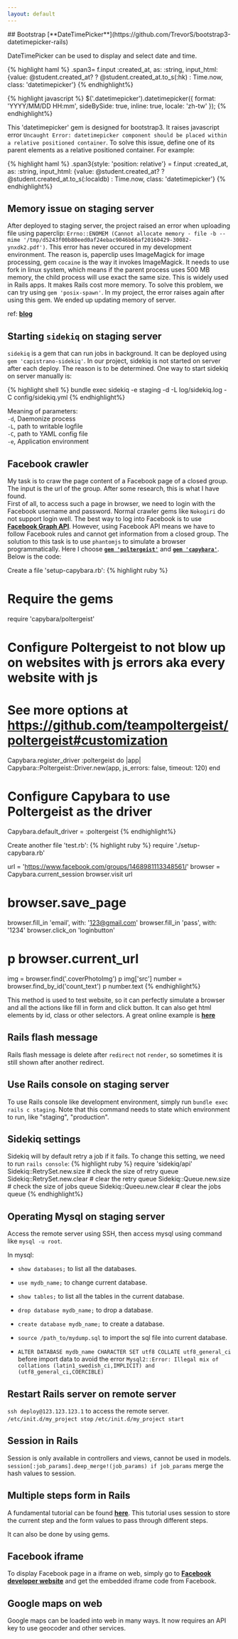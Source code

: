 ```yaml
---
layout: default
---
```

<link rel="stylesheet" href="styles/default.css">
<script src="highlight.pack.js"></script>
<script>hljs.initHighlightingOnLoad();</script>
## Bootstrap [**DateTimePicker**](https://github.com/TrevorS/bootstrap3-datetimepicker-rails)

DateTimePicker can be used to display and select date and time. 

{% highlight haml %}
.span3= f.input :created_at, as: :string, 
  input_html: {value: @student.created_at? ? @student.created_at.to_s(:hk) : Time.now, class: 'datetimepicker'}
{% endhighlight%}

{% highlight javascript %}
$('.datetimepicker').datetimepicker({
      format: 'YYYY/MM/DD HH:mm',
      sideBySide: true,
      inline: true,
      locale: 'zh-tw'
});
{% endhighlight%}

This 'datetimepicker' gem is designed for bootstrap3. It raises javascript error `Uncaught Error: datetimepicker component should be placed within a relative positioned container`. To solve this issue, define one of its parent elements as a relative positioned container. For example:

{% highlight haml %}
.span3{style: 'position: relative'}
  = f.input :created_at, as: :string, input_html: {value: @student.created_at? ? @student.created_at.to_s(:localdb) : Time.now, class: 'datetimepicker'}
{% endhighlight%}

## Memory issue on staging server

After deployed to staging server, the project raised an error when uploading file using paperclip: `Errno::ENOMEM (Cannot allocate memory - file -b --mime '/tmp/d5243f00b80eed0af24ebac9046b66af20160429-30082-ynxdk2.pdf')`. This error has never occured in my development environment. The reason is, paperclip uses ImageMagick for image processing, gem `cocaine` is the way it invokes ImageMagick. It needs to use fork in linux system, which means if the parent process uses 500 MB memory, the child process will use exact the same size. This is widely used in Rails apps. It makes Rails cost more memory. To solve this problem, we can try using `gem 'posix-spawn'`. In my project, the error raises again after using this gem. We ended up updating memory of server. 

ref: [**blog**](http://blog.sundaycoding.com/blog/2014/02/05/fighting-paperclip-errno-enomem-error/)

## Starting `sidekiq` on staging server

`sidekiq` is a gem that can run jobs in background. It can be deployed using `gem 'capistrano-sidekiq'`. In our project, sidekiq is not started on server after each deploy. The reason is to be determined. One way to start sidekiq on server manually is:

{% highlight shell %}
bundle exec sidekiq -e staging -d -L log/sidekiq.log -C config/sidekiq.yml 
{% endhighlight%}

Meaning of parameters:  
`-d`, Daemonize process  
`-L`, path to writable logfile  
`-C`, path to YAML config file  
`-e`, Application environment  

## Facebook crawler

My task is to craw the page content of a Facebook page of a closed group. The input is the url of the group. After some research, this is what I have found.  
First of all, to access such a page in browser, we need to login with the Facebook username and password. Normal crawler gems like `Nokogiri` do not support login well. The best way to log into Facebook is to use [**Facebook Graph API**](https://developers.facebook.com/docs/graph-api). However, using Facebook API means we have to follow Facebook rules and cannot get information from a closed group. The solution to this task is to use `phantomjs` to simulate a browser programmatically. Here I choose [**`gem 'poltergeist'`**](https://github.com/teampoltergeist/poltergeist) and [**`gem 'capybara'`**](https://github.com/jnicklas/capybara). Below is the code:

Create a file 'setup-capybara.rb':
{% highlight ruby %}
# Require the gems
require 'capybara/poltergeist'

# Configure Poltergeist to not blow up on websites with js errors aka every website with js
# See more options at https://github.com/teampoltergeist/poltergeist#customization
Capybara.register_driver :poltergeist do |app|
  Capybara::Poltergeist::Driver.new(app, js_errors: false, timeout: 120)
end

# Configure Capybara to use Poltergeist as the driver
Capybara.default_driver = :poltergeist
{% endhighlight%}

Create another file 'test.rb':
{% highlight ruby %}
require './setup-capybara.rb'

url = 'https://www.facebook.com/groups/1468981113348561/'
browser = Capybara.current_session
browser.visit url
# browser.save_page
browser.fill_in 'email', with: '123@gmail.com'
browser.fill_in 'pass', with: '1234'
browser.click_on 'loginbutton'
# p browser.current_url
img = browser.find('.coverPhotoImg')
p img['src']
number = browser.find_by_id('count_text')
p number.text
{% endhighlight%}

This method is used to test website, so it can perfectly simulate a browser and all the actions like fill in form and click button. It can also get html elements by id, class or other selectors. A great online example is [**here**](http://tutorials.jumpstartlab.com/topics/scraping-with-capybara.html)

## Rails flash message
Rails flash message is delete after `redirect` not `render`, so sometimes it is still shown after another redirect.

## Use Rails console on staging server

To use Rails console like development environment, simply run `bundle exec rails c staging`. Note that this command needs to state which environment to run, like "staging", "production".

## Sidekiq settings

Sidekiq will by default retry a job if it fails. To change this setting, we need to run `rails console`:
{% highlight ruby %}
require 'sidekiq/api'
Sidekiq::RetrySet.new.size   # check the size of retry queue
Sidekiq::RetrySet.new.clear  # clear the retry queue
Sidekiq::Queue.new.size      # check the size of jobs queue
Sidekiq::Queeu.new.clear     # clear the jobs queue
{% endhighlight%}

## Operating Mysql on staging server

Access the remote server using SSH, then access mysql using command like `mysql -u root`. 

In mysql: 

* `show databases;` to list all the databases.

* `use mydb_name;` to change current database.

* `show tables;` to list all the tables in the current database.

* `drop database mydb_name;` to drop a database.

* `create database mydb_name;` to create a database.

* `source /path_to/mydump.sql` to import the sql file into current database.

* `ALTER DATABASE mydb_name CHARACTER SET utf8 COLLATE utf8_general_ci` before import data to avoid the error `Mysql2::Error: Illegal mix of collations (latin1_swedish_ci,IMPLICIT) and (utf8_general_ci,COERCIBLE)`

## Restart Rails server on remote server

`ssh deploy@123.123.123.1` to access the remote server.
`/etc/init.d/my_project stop`
`/etc/init.d/my_project start`



## Session in Rails

Session is only available in controllers and views, cannot be used in models. 
`session[:job_params].deep_merge!(job_params) if job_params` merge the hash values to session.

## Multiple steps form in Rails

A fundamental tutorial can be found [**here**](http://railscasts.com/episodes/217-multistep-forms?view=asciicast). This tutorial uses session to store the current step and the form values to pass through different steps.

It can also be done by using gems.

## Facebook iframe

To display Facebook page in a iframe on web, simply go to [**Facebook developer website**](https://developers.facebook.com/docs/plugins/embedded-posts) and get the embedded iframe code from Facebook.

## Google maps on web

Google maps can be loaded into web in many ways. It now requires an API key to use geocoder and other services.